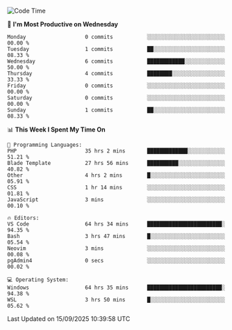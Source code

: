 <!--START_SECTION:waka-->
![Code Time](http://img.shields.io/badge/Code%20Time-5%2C847%20hrs%2033%20mins-blue)

📅 **I'm Most Productive on Wednesday** 

```text
Monday                   0 commits           ░░░░░░░░░░░░░░░░░░░░░░░░░   00.00 % 
Tuesday                  1 commits           ██░░░░░░░░░░░░░░░░░░░░░░░   08.33 % 
Wednesday                6 commits           ████████████░░░░░░░░░░░░░   50.00 % 
Thursday                 4 commits           ████████░░░░░░░░░░░░░░░░░   33.33 % 
Friday                   0 commits           ░░░░░░░░░░░░░░░░░░░░░░░░░   00.00 % 
Saturday                 0 commits           ░░░░░░░░░░░░░░░░░░░░░░░░░   00.00 % 
Sunday                   1 commits           ██░░░░░░░░░░░░░░░░░░░░░░░   08.33 % 
```


📊 **This Week I Spent My Time On** 

```text
💬 Programming Languages: 
PHP                      35 hrs 2 mins       █████████████░░░░░░░░░░░░   51.21 % 
Blade Template           27 hrs 56 mins      ██████████░░░░░░░░░░░░░░░   40.82 % 
Other                    4 hrs 2 mins        █░░░░░░░░░░░░░░░░░░░░░░░░   05.91 % 
CSS                      1 hr 14 mins        ░░░░░░░░░░░░░░░░░░░░░░░░░   01.81 % 
JavaScript               3 mins              ░░░░░░░░░░░░░░░░░░░░░░░░░   00.10 % 

🔥 Editors: 
VS Code                  64 hrs 34 mins      ████████████████████████░   94.35 % 
Bash                     3 hrs 47 mins       █░░░░░░░░░░░░░░░░░░░░░░░░   05.54 % 
Neovim                   3 mins              ░░░░░░░░░░░░░░░░░░░░░░░░░   00.08 % 
pgAdmin4                 0 secs              ░░░░░░░░░░░░░░░░░░░░░░░░░   00.02 % 

💻 Operating System: 
Windows                  64 hrs 35 mins      ████████████████████████░   94.38 % 
WSL                      3 hrs 50 mins       █░░░░░░░░░░░░░░░░░░░░░░░░   05.62 % 
```


 Last Updated on 15/09/2025 10:39:58 UTC
<!--END_SECTION:waka-->
